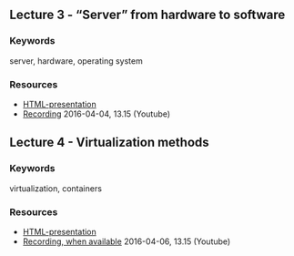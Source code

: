 ## Lecture 3 - “Server” from hardware to software
### Keywords
server, hardware, operating system

### Resources
- [HTML-presentation](https://cdn.rawgit.com/1dv031/syllabus/master/lectures/part_2/03_Server-from-hardware-to-software/index.html#/)
- [Recording](https://www.youtube.com/watch?v=BH8QY8mNiuI&index=4&list=PLSWJPPj5sKmoXtn9BfzpduajP0y_fHFOd) 2016-04-04, 13.15 (Youtube)

## Lecture 4 - Virtualization methods
### Keywords
virtualization, containers

### Resources
- [HTML-presentation](https://cdn.rawgit.com/1dv031/syllabus/master/lectures/part_2/04_Virtualization-methods/index.html#/)
- [Recording, when available](#) 2016-04-06, 13.15 (Youtube)
